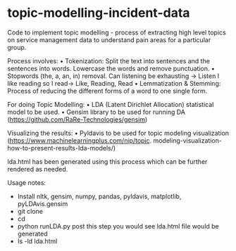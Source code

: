 # topic-modelling-incident-data

Code to implement topic modelling - process of extracting high level topics on service management data to understand pain areas for a particular group.

Process involves:
• Tokenization: Split the text into sentences and the sentences into words. Lowercase the words and remove punctuation.
• Stopwords (the, a, an, in) removal.
      Can listening be exhausting -> Listen
      I like reading so I read-> Like, Reading, Read
• Lemmatization & Stemming: Process of reducing the different forms of a word to one single form.

For doing Topic Modelling:
• LDA (Latent Dirichlet Allocation) statistical model to be used.
• Gensim library to be used for running DA (https://github.com/RaRe-Technologies/gensim)

Visualizing the results:
• Pyldavis to be used for topic modeling visualization (https://www.machinelearningplus.com/nip/topic.
modeling-visualization-how-to-present-results-Ida-models/)

lda.html has been generated using this process which can be further rendered as needed.

Usage notes:

- Install nltk, gensim, numpy, pandas, pyldavis, matplotlib, pyLDAvis.gensim
- git clone <repo>
- cd <repo>
- python runLDA.py
post this step you would see lda.html file would be generated
- ls -ld lda.html
